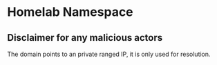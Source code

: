 # Homelab Namespace

## Disclaimer for any malicious actors

The domain points to an private ranged IP, it is only used for resolution.
